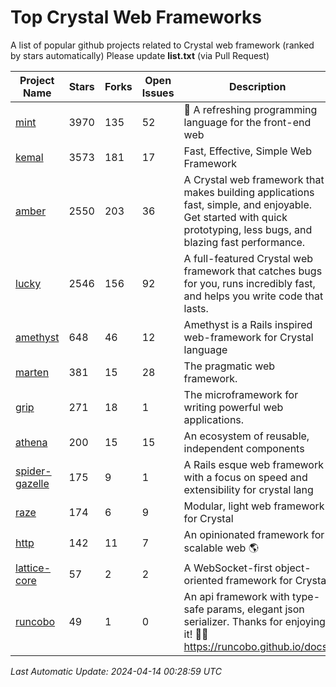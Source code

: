 # Top Crystal Web Frameworks

A list of popular github projects related to Crystal web framework (ranked by stars automatically)
Please update **list.txt** (via Pull Request)

| Project Name | Stars | Forks | Open Issues | Description | Last Commit |
| ------------ | ----- | ----- | ----------- | ----------- | ----------- |
| [mint](https://github.com/mint-lang/mint) |3970|135|52|:leaves: A refreshing programming language for the front-end web|2023-12-15T04:53:16Z|
| [kemal](https://github.com/kemalcr/kemal) |3573|181|17|Fast, Effective, Simple Web Framework|2024-04-10T16:44:40Z|
| [amber](https://github.com/amberframework/amber) |2550|203|36|A Crystal web framework that makes building applications fast, simple, and enjoyable. Get started with quick prototyping, less bugs, and blazing fast performance.|2023-11-25T01:17:47Z|
| [lucky](https://github.com/luckyframework/lucky) |2546|156|92|A full-featured Crystal web framework that catches bugs for you, runs incredibly fast, and helps you write code that lasts.|2024-04-10T16:39:40Z|
| [amethyst](https://github.com/amethyst-framework/amethyst) |648|46|12|Amethyst is a Rails inspired web-framework for Crystal language|2018-02-10T19:35:15Z|
| [marten](https://github.com/martenframework/marten) |381|15|28|The pragmatic web framework.|2024-04-10T22:59:00Z|
| [grip](https://github.com/grip-framework/grip) |271|18|1|The microframework for writing powerful web applications.|2024-01-27T16:38:30Z|
| [athena](https://github.com/athena-framework/athena) |200|15|15|An ecosystem of reusable, independent components|2024-04-10T23:11:18Z|
| [spider-gazelle](https://github.com/spider-gazelle/spider-gazelle) |175|9|1|A Rails esque web framework with a focus on speed and extensibility for crystal lang|2023-11-12T20:56:42Z|
| [raze](https://github.com/samueleaton/raze) |174|6|9|Modular, light web framework for Crystal|2021-01-02T01:20:01Z|
| [http](https://github.com/onyxframework/http) |142|11|7|An opinionated framework for scalable web 🌎|2019-08-13T09:00:30Z|
| [lattice-core](https://github.com/jasonl99/lattice-core) |57|2|2|A WebSocket-first object-oriented framework for Crystal|2017-03-31T23:57:57Z|
| [runcobo](https://github.com/runcobo/runcobo) |49|1|0|An api framework with type-safe params, elegant json serializer. Thanks for enjoying it! 👻👻 https://runcobo.github.io/docs/|2022-03-16T06:43:35Z|

*Last Automatic Update: 2024-04-14 00:28:59 UTC*
